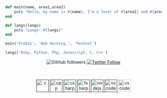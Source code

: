 ```ruby
def main(name, area1,area2)
    puts "Hello, my name is #{name}, I'm a lover of #{area1} and #{area2}"
end

def langs(langs)
    puts "Langs: #{langs}"
end

main('Prok3z', 'Web Hacking,', 'Pentest')

langs('Ruby, Python, Php, Javascript, C, C++')
``` 
<div align="center">
    <a href"https://github.com/prok3z?tab=followers">
        <img alt="GitHub followers" 
             src="https://img.shields.io/github/followers/prok3z?colorA=1e1e28&colorB=c9cbff&logo=Github&style=for-the-badge" />
    </a>
    <a href="https://twitter.com/sorahedd">
        <img alt="Twitter Follow" 
             src="https://img.shields.io/twitter/follow/prok3z?colorB=c6aae8&colorA=1e1e28&label=Follow&logo=twitter&logoColor=white&style=for-the-badge">
    </a>
</div><br>
<br>
  <p align="center">
   <a href="">
      <img src="https://github.com/get-icon/geticon/blob/master/icons/c.svg" alt="c" width="40" height="40"/>
   </a>
   <a href="">
      <img src="https://github.com/get-icon/geticon/blob/master/icons/archlinux.svg" alt="cpp" width="40" height="40"/>
   </a>
   <a href="">
      <img src="https://github.com/get-icon/geticon/blob/master/icons/redhat.svg" alt="csharp" width="40" height="40"/>
   </a>
   <a href="">
      <img src="https://github.com/get-icon/geticon/blob/master/icons/python.svg" alt="fsharp" width="40" height="40"/>
   </a>
   <a href="">
      <img src="https://github.com/get-icon/geticon/blob/master/icons/javascript.svg" alt="nodejs" width="40" height="40"/>
   </a>
   <a href="">
      <img src="https://github.com/get-icon/geticon/blob/master/icons/ruby.svg" alt="vscode" width="40" height="40"/>
   </a>
   <a href="https://code.visualstudio.com/">
      <img src="https://cdn.jsdelivr.net/gh/devicons/devicon/icons/vscode/vscode-original.svg" alt="vscode" width="40" height="40"/>
   </a>
</p>
</p>
